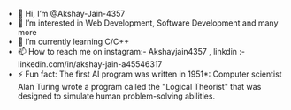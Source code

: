 - 👋 Hi, I’m @Akshay-Jain-4357
- 👀 I’m interested in Web Development, Software Development and many more 
- 🌱 I’m currently learning C/C++
- 📫 How to reach me on instagram:- Akshayjain4357 , linkdin :- linkedin.com/in/akshay-jain-a45546317
- ⚡ Fun fact: The first AI program was written in 1951*: Computer scientist Alan Turing wrote a program called the "Logical Theorist" that was designed to simulate human problem-solving abilities.

<!---
Akshay-Jain-4357/Akshay-Jain-4357 is a ✨ special ✨ repository because its `README.md` (this file) appears on your GitHub profile.
You can click the Preview link to take a look at your changes.
--->
